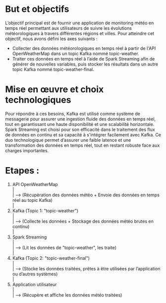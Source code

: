 
# But et objectifs  
L’objectif principal est de fournir une application de monitoring météo en temps réel permettant aux utilisateurs de suivre les évolutions météorologiques à travers différentes régions et villes. Pour atteindre cet objectif, nous avons défini les axes suivants :  
  
- Collecter des données météorologiques en temps réel à partir de l'API OpenWeatherMap dans un topic Kafka nommé topic-weather.  
- Traiter ces données en temps réel à l’aide de Spark Streaming afin de générer de nouvelles variables, puis stocker les résultats dans un autre topic Kafka nommé topic-weather-final.
  
# Mise en œuvre et choix technologiques  
Pour répondre à ces besoins, Kafka est utilisé comme système de messagerie pour assurer une ingestion fluide des données en temps réel, tout en garantissant une haute disponibilité et une scalabilité horizontale. Spark Streaming est choisi pour son efficacité dans le traitement des flux de données en continu et sa capacité à s'intégrer facilement avec Kafka. Ce duo technologique permet d’assurer une faible latence et une transformation des données en temps réel, tout en restant robuste face aux charges importantes.  

# Etapes :  
1. API OpenWeatherMap  
   |  
   | --> (Récupèration des données météo + Envoie des données en temps réel au topic Kafka)  
   |  
2. Kafka (Topic 1: "topic-weather")  
   |  
   | --> (Collecte les données + Stockage des données météo brutes en continu)  
   |  
3. Spark Streaming  
   |  
   | --> (Lit les données de "topic-weather", les traite)  
   |  
4. Kafka (Topic 2: "topic-weather-final")  
   |  
   | --> (Stocke les données traitées, prêtes à être utilisées par l’application ou d’autres systèmes)  
   |  
5. Application utilisateur  
   |  
   | --> (Récupère et affiche les données météo traitées)  

